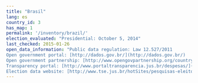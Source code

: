 ```yaml
---
title: "Brasil"
lang: es
country_id: 3
has_map: 1
permalink: '/inventory/brazil/'
election_evaluated: "Presidential: October 5, 2014"
last_checked: 2015-01-26
open_data_information: "Public data regulation: Law 12.527/2011  
Open government portal: [http://dados.gov.br/](http://dados.gov.br/)  
Open government partnership: [http://www.opengovpartnership.org/country/brazil](http://www.opengovpartnership.org/country/brazil)  
Transparency portal: [http://www.portaltransparencia.jus.br/despesas/](http://www.portaltransparencia.jus.br/despesas/)  
Election data website: [http://www.tse.jus.br/hotSites/pesquisas-eleitorais/](http://www.tse.jus.br/hotSites/pesquisas-eleitorais/)"
---
```

